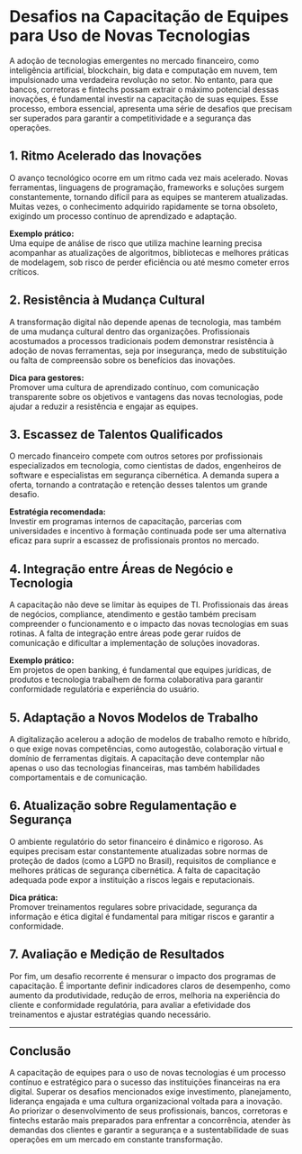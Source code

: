 # Desafios na Capacitação de Equipes para Uso de Novas Tecnologias

A adoção de tecnologias emergentes no mercado financeiro, como inteligência artificial, blockchain, big data e computação em nuvem, tem impulsionado uma verdadeira revolução no setor. No entanto, para que bancos, corretoras e fintechs possam extrair o máximo potencial dessas inovações, é fundamental investir na capacitação de suas equipes. Esse processo, embora essencial, apresenta uma série de desafios que precisam ser superados para garantir a competitividade e a segurança das operações.

## 1. **Ritmo Acelerado das Inovações**

O avanço tecnológico ocorre em um ritmo cada vez mais acelerado. Novas ferramentas, linguagens de programação, frameworks e soluções surgem constantemente, tornando difícil para as equipes se manterem atualizadas. Muitas vezes, o conhecimento adquirido rapidamente se torna obsoleto, exigindo um processo contínuo de aprendizado e adaptação.

**Exemplo prático:**  
Uma equipe de análise de risco que utiliza machine learning precisa acompanhar as atualizações de algoritmos, bibliotecas e melhores práticas de modelagem, sob risco de perder eficiência ou até mesmo cometer erros críticos.

## 2. **Resistência à Mudança Cultural**

A transformação digital não depende apenas de tecnologia, mas também de uma mudança cultural dentro das organizações. Profissionais acostumados a processos tradicionais podem demonstrar resistência à adoção de novas ferramentas, seja por insegurança, medo de substituição ou falta de compreensão sobre os benefícios das inovações.

**Dica para gestores:**  
Promover uma cultura de aprendizado contínuo, com comunicação transparente sobre os objetivos e vantagens das novas tecnologias, pode ajudar a reduzir a resistência e engajar as equipes.

## 3. **Escassez de Talentos Qualificados**

O mercado financeiro compete com outros setores por profissionais especializados em tecnologia, como cientistas de dados, engenheiros de software e especialistas em segurança cibernética. A demanda supera a oferta, tornando a contratação e retenção desses talentos um grande desafio.

**Estratégia recomendada:**  
Investir em programas internos de capacitação, parcerias com universidades e incentivo à formação continuada pode ser uma alternativa eficaz para suprir a escassez de profissionais prontos no mercado.

## 4. **Integração entre Áreas de Negócio e Tecnologia**

A capacitação não deve se limitar às equipes de TI. Profissionais das áreas de negócios, compliance, atendimento e gestão também precisam compreender o funcionamento e o impacto das novas tecnologias em suas rotinas. A falta de integração entre áreas pode gerar ruídos de comunicação e dificultar a implementação de soluções inovadoras.

**Exemplo prático:**  
Em projetos de open banking, é fundamental que equipes jurídicas, de produtos e tecnologia trabalhem de forma colaborativa para garantir conformidade regulatória e experiência do usuário.

## 5. **Adaptação a Novos Modelos de Trabalho**

A digitalização acelerou a adoção de modelos de trabalho remoto e híbrido, o que exige novas competências, como autogestão, colaboração virtual e domínio de ferramentas digitais. A capacitação deve contemplar não apenas o uso das tecnologias financeiras, mas também habilidades comportamentais e de comunicação.

## 6. **Atualização sobre Regulamentação e Segurança**

O ambiente regulatório do setor financeiro é dinâmico e rigoroso. As equipes precisam estar constantemente atualizadas sobre normas de proteção de dados (como a LGPD no Brasil), requisitos de compliance e melhores práticas de segurança cibernética. A falta de capacitação adequada pode expor a instituição a riscos legais e reputacionais.

**Dica prática:**  
Promover treinamentos regulares sobre privacidade, segurança da informação e ética digital é fundamental para mitigar riscos e garantir a conformidade.

## 7. **Avaliação e Medição de Resultados**

Por fim, um desafio recorrente é mensurar o impacto dos programas de capacitação. É importante definir indicadores claros de desempenho, como aumento da produtividade, redução de erros, melhoria na experiência do cliente e conformidade regulatória, para avaliar a efetividade dos treinamentos e ajustar estratégias quando necessário.

---

## **Conclusão**

A capacitação de equipes para o uso de novas tecnologias é um processo contínuo e estratégico para o sucesso das instituições financeiras na era digital. Superar os desafios mencionados exige investimento, planejamento, liderança engajada e uma cultura organizacional voltada para a inovação. Ao priorizar o desenvolvimento de seus profissionais, bancos, corretoras e fintechs estarão mais preparados para enfrentar a concorrência, atender às demandas dos clientes e garantir a segurança e a sustentabilidade de suas operações em um mercado em constante transformação.